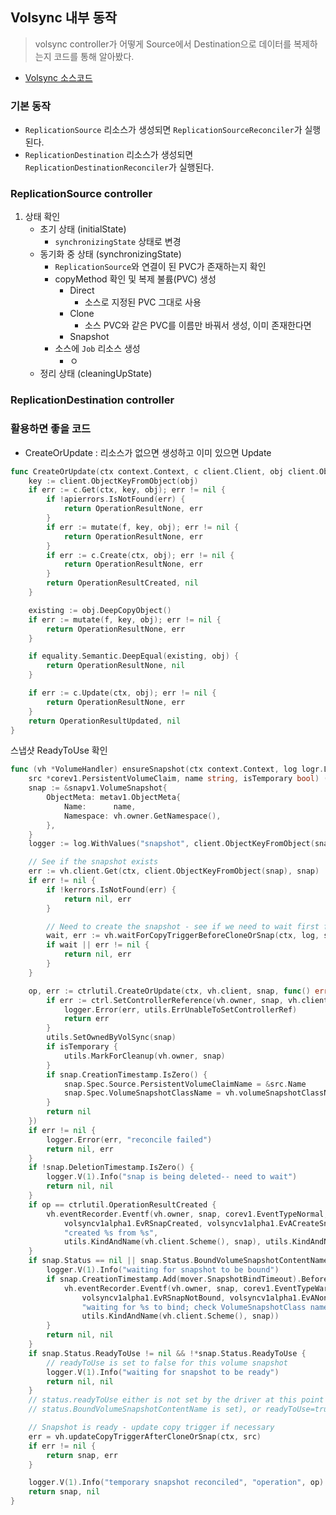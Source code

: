 ## Volsync 내부 동작
> volsync controller가 어떻게 Source에서 Destination으로 데이터를 복제하는지 코드를 통해 알아봤다.

- [Volsync 소스코드](https://github.com/backube/volsync)


### 기본 동작
- `ReplicationSource` 리소스가 생성되면 `ReplicationSourceReconciler`가 실행된다.
- `ReplicationDestination` 리소스가 생성되면 `ReplicationDestinationReconciler`가 실행된다.

### ReplicationSource controller 
1. 상태 확인
   - 초기 상태 (initialState)
     - `synchronizingState` 상태로 변경
   - 동기화 중 상태 (synchronizingState)
     - `ReplicationSource`와 연결이 된 PVC가 존재하는지 확인
     - copyMethod 확인 및 복제 불륨(PVC) 생성
       - Direct
         - 소스로 지정된 PVC 그대로 사용
       - Clone
         - 소스 PVC와 같은 PVC를 이름만 바꿔서 생성, 이미 존재한다면 
       - Snapshot
     - 소스에 `Job` 리소스 생성
       - ㅇ
   - 정리 상태 (cleaningUpState)

### ReplicationDestination controller








### 활용하면 좋을 코드
- CreateOrUpdate : 리소스가 없으면 생성하고 이미 있으면 Update
```go
func CreateOrUpdate(ctx context.Context, c client.Client, obj client.Object, f MutateFn) (OperationResult, error) {
	key := client.ObjectKeyFromObject(obj)
	if err := c.Get(ctx, key, obj); err != nil {
		if !apierrors.IsNotFound(err) {
			return OperationResultNone, err
		}
		if err := mutate(f, key, obj); err != nil {
			return OperationResultNone, err
		}
		if err := c.Create(ctx, obj); err != nil {
			return OperationResultNone, err
		}
		return OperationResultCreated, nil
	}

	existing := obj.DeepCopyObject()
	if err := mutate(f, key, obj); err != nil {
		return OperationResultNone, err
	}

	if equality.Semantic.DeepEqual(existing, obj) {
		return OperationResultNone, nil
	}

	if err := c.Update(ctx, obj); err != nil {
		return OperationResultNone, err
	}
	return OperationResultUpdated, nil
}
```


스냅샷 ReadyToUse 확인
```go
func (vh *VolumeHandler) ensureSnapshot(ctx context.Context, log logr.Logger,
	src *corev1.PersistentVolumeClaim, name string, isTemporary bool) (*snapv1.VolumeSnapshot, error) {
	snap := &snapv1.VolumeSnapshot{
		ObjectMeta: metav1.ObjectMeta{
			Name:      name,
			Namespace: vh.owner.GetNamespace(),
		},
	}
	logger := log.WithValues("snapshot", client.ObjectKeyFromObject(snap))

	// See if the snapshot exists
	err := vh.client.Get(ctx, client.ObjectKeyFromObject(snap), snap)
	if err != nil {
		if !kerrors.IsNotFound(err) {
			return nil, err
		}

		// Need to create the snapshot - see if we need to wait first for a copy-trigger
		wait, err := vh.waitForCopyTriggerBeforeCloneOrSnap(ctx, log, src)
		if wait || err != nil {
			return nil, err
		}
	}

	op, err := ctrlutil.CreateOrUpdate(ctx, vh.client, snap, func() error {
		if err := ctrl.SetControllerReference(vh.owner, snap, vh.client.Scheme()); err != nil {
			logger.Error(err, utils.ErrUnableToSetControllerRef)
			return err
		}
		utils.SetOwnedByVolSync(snap)
		if isTemporary {
			utils.MarkForCleanup(vh.owner, snap)
		}
		if snap.CreationTimestamp.IsZero() {
			snap.Spec.Source.PersistentVolumeClaimName = &src.Name
			snap.Spec.VolumeSnapshotClassName = vh.volumeSnapshotClassName
		}
		return nil
	})
	if err != nil {
		logger.Error(err, "reconcile failed")
		return nil, err
	}
	if !snap.DeletionTimestamp.IsZero() {
		logger.V(1).Info("snap is being deleted-- need to wait")
		return nil, nil
	}
	if op == ctrlutil.OperationResultCreated {
		vh.eventRecorder.Eventf(vh.owner, snap, corev1.EventTypeNormal,
			volsyncv1alpha1.EvRSnapCreated, volsyncv1alpha1.EvACreateSnap,
			"created %s from %s",
			utils.KindAndName(vh.client.Scheme(), snap), utils.KindAndName(vh.client.Scheme(), src))
	}
	if snap.Status == nil || snap.Status.BoundVolumeSnapshotContentName == nil {
		logger.V(1).Info("waiting for snapshot to be bound")
		if snap.CreationTimestamp.Add(mover.SnapshotBindTimeout).Before(time.Now()) {
			vh.eventRecorder.Eventf(vh.owner, snap, corev1.EventTypeWarning,
				volsyncv1alpha1.EvRSnapNotBound, volsyncv1alpha1.EvANone,
				"waiting for %s to bind; check VolumeSnapshotClass name and ensure CSI driver supports volume snapshots",
				utils.KindAndName(vh.client.Scheme(), snap))
		}
		return nil, nil
	}
	if snap.Status.ReadyToUse != nil && !*snap.Status.ReadyToUse {
		// readyToUse is set to false for this volume snapshot
		logger.V(1).Info("waiting for snapshot to be ready")
		return nil, nil
	}
	// status.readyToUse either is not set by the driver at this point (even though
	// status.BoundVolumeSnapshotContentName is set), or readyToUse=true

	// Snapshot is ready - update copy trigger if necessary
	err = vh.updateCopyTriggerAfterCloneOrSnap(ctx, src)
	if err != nil {
		return snap, err
	}

	logger.V(1).Info("temporary snapshot reconciled", "operation", op)
	return snap, nil
}

```